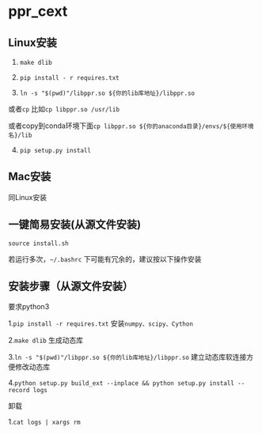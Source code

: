 # ppr_cext

## Linux安装
1. `make dlib`

2. `pip install - r requires.txt`

3. `ln -s "$(pwd)"/libppr.so ${你的lib库地址}/libppr.so`

或者`cp`
比如`cp libppr.so /usr/lib`

或者copy到conda环境下面`cp libppr.so ${你的anaconda目录}/envs/${使用环境名}/lib`

4. `pip setup.py install`

## Mac安装
同Linux安装

## 一键简易安装(从源文件安装)
`source install.sh`

若运行多次，`~/.bashrc` 下可能有冗余的，建议按以下操作安装

## 安装步骤（从源文件安装）
要求python3

1.`pip install -r requires.txt` 安装`numpy、scipy、Cython`

2.`make dlib` 生成动态库

3.`ln -s "$(pwd)"/libppr.so ${你的lib库地址}/libppr.so`
建立动态库软连接方便修改动态库

4.`python setup.py build_ext --inplace && python setup.py install
--record logs`

卸载

1.`cat logs | xargs rm`


